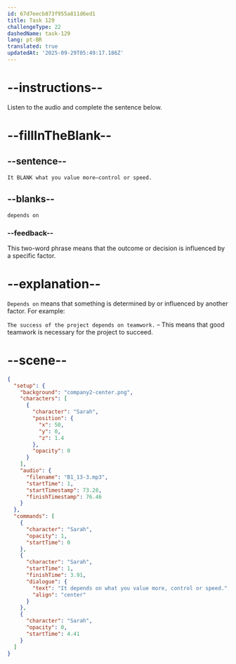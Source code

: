 ```yaml
---
id: 67d7eecb873f955a811d6ed1
title: Task 129
challengeType: 22
dashedName: task-129
lang: pt-BR
translated: true
updatedAt: '2025-09-29T05:49:17.186Z'
---
```


<!-- (Audio) Sarah: It depends on what you value more—control or speed. -->

# --instructions--

Listen to the audio and complete the sentence below.

# --fillInTheBlank--

## --sentence--

`It BLANK what you value more—control or speed.`

## --blanks--

`depends on`

### --feedback--

This two-word phrase means that the outcome or decision is influenced by a specific factor.  

# --explanation--

`Depends on` means that something is determined by or influenced by another factor. For example:

`The success of the project depends on teamwork.` – This means that good teamwork is necessary for the project to succeed.  

# --scene--

```json
{
  "setup": {
    "background": "company2-center.png",
    "characters": [
      {
        "character": "Sarah",
        "position": {
          "x": 50,
          "y": 0,
          "z": 1.4
        },
        "opacity": 0
      }
    ],
    "audio": {
      "filename": "B1_13-3.mp3",
      "startTime": 1,
      "startTimestamp": 73.28,
      "finishTimestamp": 76.46
    }
  },
  "commands": [
    {
      "character": "Sarah",
      "opacity": 1,
      "startTime": 0
    },
    {
      "character": "Sarah",
      "startTime": 1,
      "finishTime": 3.91,
      "dialogue": {
        "text": "It depends on what you value more, control or speed.",
        "align": "center"
      }
    },
    {
      "character": "Sarah",
      "opacity": 0,
      "startTime": 4.41
    }
  ]
}
```
